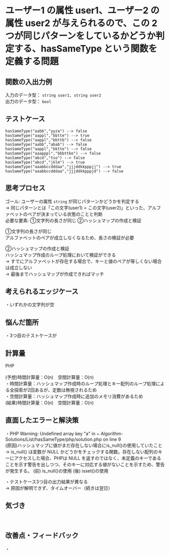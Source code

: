 # ユーザー1 の属性 user1、ユーザー2 の属性 user2 が与えられるので、この 2 つが同じパターンをしているかどうか判定する、hasSameType という関数を定義する問題


## 関数の入出力例
入力のデータ型： `string user1, string user2`<br>
出力のデータ型： `bool`<br>


## テストケース
`hasSameType("aabb","yyza") --> false`<br>
`hasSameType("aappl","bbtte") --> true`<br>
`hasSameType("aappl","bbttb") --> false`  <br>
`hasSameType("aabb","abab") --> false`<br>
`hasSameType("aappl","bktte") --> false`<br>
`hasSameType("aaapppl","bbbttke") --> false`<br>
`hasSameType("abcd","tso") --> false`<br>
`hasSameType("abcd","jklm") --> true`<br>
`hasSameType("aaabbccdddaa","jjjddkkpppjj") --> true`<br>
`hasSameType("aaabbccdddaa","jjjddkkpppjd") --> false`<br>


## 思考プロセス
ゴール: ユーザーの属性 `string` が同じパターンかどうかを判定する<br>
 → 同じパターンとは「この文字(user1) = この文字(user2)」といった、アルファベットのペアが決まっている状態のことと判断<br>
必要な要素: ①文字列の長さが同じ ②ハッシュマップの作成と検証<br>

①文字列の長さが同じ<br>
アルファベットのペアが成立しなくなるため、長さの検証が必要<br>

②ハッシュマップの作成と検証<br>
ハッシュマップ作成のループ処理において検証ができる<br>
→ すでにアルファベットが存在する場合で、キーと値のペアが等しくない場合は成立しない<br>
→ 最後までハッシュマップが作成できればマッチ<br>


## 考えられるエッジケース
・いずれかの文字列が空<br>


## 悩んだ箇所
・3つ目のテストケースが<br>


## 計算量
PHP<br>                                                                        
(予想)時間計算量：O(n)　空間計算量：O(n)<br>
・時間計算量：ハッシュマップ作成時のループ処理とキー配列のループ処理による全探索が2回あるが、定数は無視されるため<br>
・空間計算量：ハッシュマップ作成時に追加のメモリ消費があるため<br>
(結果)時間計算量：O(n)　空間計算量：O(n)<br>


## 直面したエラーと解決策
・PHP Warning: Undefined array key "a" in ~ Algorithm-Solutions/List/hasSameType/php/solution.php on line 9<br>
(原因)ハッシュマップに値がまだ存在しない場合にis_null()の使用していたこと
→ is_null() は変数が NULL かどうかをチェックする関数。存在しない配列のキーにアクセスした場合、PHPは NULL を返すのではなく、未定義のキーであることを示す警告を出しつつ、そのキーに対応する値がないことを示すため、警告が発生する。
(前) is_null()の使用
(後) isset()の使用

・テストケース3つ目の出力結果が異なる<br>
→ 原因が解明できず、タイムオーバー（続きは翌日）


## 気づき
<br>


## 改善点・フィードバック
・<br>
